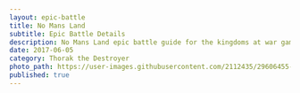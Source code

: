 ```yaml
---
layout: epic-battle
title: No Mans Land
subtitle: Epic Battle Details
description: No Mans Land epic battle guide for the kingdoms at war game
date: 2017-06-05
category: Thorak the Destroyer
photo_path: https://user-images.githubusercontent.com/2112435/29606455-9ac139a8-87ab-11e7-80a1-1cb16b6e7b62.png
published: true
---
```

